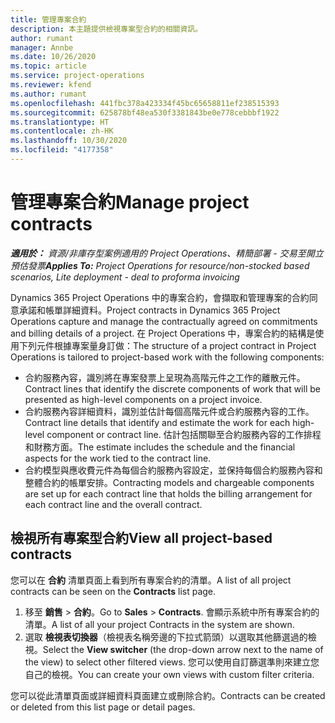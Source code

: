 ```yaml
---
title: 管理專案合約
description: 本主題提供檢視專案型合約的相關資訊。
author: rumant
manager: Annbe
ms.date: 10/26/2020
ms.topic: article
ms.service: project-operations
ms.reviewer: kfend
ms.author: rumant
ms.openlocfilehash: 441fbc378a423334f45bc65658811ef238515393
ms.sourcegitcommit: 625878bf48ea530f3381843be0e778cebbbf1922
ms.translationtype: HT
ms.contentlocale: zh-HK
ms.lasthandoff: 10/30/2020
ms.locfileid: "4177358"
---
```

# <a name="manage-project-contracts"></a><span data-ttu-id="1f4f9-103">管理專案合約</span><span class="sxs-lookup"><span data-stu-id="1f4f9-103">Manage project contracts</span></span>

<span data-ttu-id="1f4f9-104">_**適用於：** 資源/非庫存型案例適用的 Project Operations、精簡部署 - 交易至開立預估發票_</span><span class="sxs-lookup"><span data-stu-id="1f4f9-104">_**Applies To:** Project Operations for resource/non-stocked based scenarios, Lite deployment - deal to proforma invoicing_</span></span>

<span data-ttu-id="1f4f9-105">Dynamics 365 Project Operations 中的專案合約，會擷取和管理專案的合約同意承諾和帳單詳細資料。</span><span class="sxs-lookup"><span data-stu-id="1f4f9-105">Project contracts in Dynamics 365 Project Operations capture and manage the contractually agreed on commitments and billing details of a project.</span></span> <span data-ttu-id="1f4f9-106">在 Project Operations 中，專案合約的結構是使用下列元件根據專案量身訂做：</span><span class="sxs-lookup"><span data-stu-id="1f4f9-106">The structure of a project contract in Project Operations is tailored to project-based work with the following components:</span></span>

- <span data-ttu-id="1f4f9-107">合約服務內容，識別將在專案發票上呈現為高階元件之工作的離散元件。</span><span class="sxs-lookup"><span data-stu-id="1f4f9-107">Contract lines that identify the discrete components of work that will be presented as high-level components on a project invoice.</span></span>
- <span data-ttu-id="1f4f9-108">合約服務內容詳細資料，識別並估計每個高階元件或合約服務內容的工作。</span><span class="sxs-lookup"><span data-stu-id="1f4f9-108">Contract line details that identify and estimate the work for each high-level component or contract line.</span></span> <span data-ttu-id="1f4f9-109">估計包括關聯至合約服務內容的工作排程和財務方面。</span><span class="sxs-lookup"><span data-stu-id="1f4f9-109">The estimate includes the schedule and the financial aspects for the work tied to the contract line.</span></span>
- <span data-ttu-id="1f4f9-110">合約模型與應收費元件為每個合約服務內容設定，並保持每個合約服務內容和整體合約的帳單安排。</span><span class="sxs-lookup"><span data-stu-id="1f4f9-110">Contracting models and chargeable components are set up for each contract line that holds the billing arrangement for each contract line and the overall contract.</span></span>

## <a name="view-all-project-based-contracts"></a><span data-ttu-id="1f4f9-111">檢視所有專案型合約</span><span class="sxs-lookup"><span data-stu-id="1f4f9-111">View all project-based contracts</span></span>

<span data-ttu-id="1f4f9-112">您可以在 **合約** 清單頁面上看到所有專案合約的清單。</span><span class="sxs-lookup"><span data-stu-id="1f4f9-112">A list of all project contracts can be seen on the **Contracts** list page.</span></span> 

1. <span data-ttu-id="1f4f9-113">移至 **銷售** > **合約**。</span><span class="sxs-lookup"><span data-stu-id="1f4f9-113">Go to **Sales** > **Contracts**.</span></span> <span data-ttu-id="1f4f9-114">會顯示系統中所有專案合約的清單。</span><span class="sxs-lookup"><span data-stu-id="1f4f9-114">A list of all your project Contracts in the system are shown.</span></span> 
2. <span data-ttu-id="1f4f9-115">選取 **檢視表切換器**（檢視表名稱旁邊的下拉式箭頭）以選取其他篩選過的檢視。</span><span class="sxs-lookup"><span data-stu-id="1f4f9-115">Select the **View switcher** (the drop-down arrow next to the name of the view) to select other filtered views.</span></span> <span data-ttu-id="1f4f9-116">您可以使用自訂篩選準則來建立您自己的檢視。</span><span class="sxs-lookup"><span data-stu-id="1f4f9-116">You can create your own views with custom filter criteria.</span></span>

<span data-ttu-id="1f4f9-117">您可以從此清單頁面或詳細資料頁面建立或刪除合約。</span><span class="sxs-lookup"><span data-stu-id="1f4f9-117">Contracts can be created or deleted from this list page or detail pages.</span></span>
